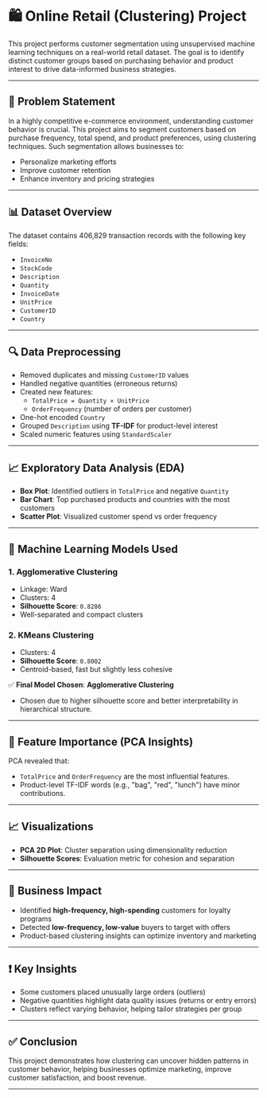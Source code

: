 # 🛍️ Online Retail (Clustering) Project


This project performs customer segmentation using unsupervised machine learning techniques on a real-world retail dataset. The goal is to identify distinct customer groups based on purchasing behavior and product interest to drive data-informed business strategies.

---

## 📌 Problem Statement

In a highly competitive e-commerce environment, understanding customer behavior is crucial. This project aims to segment customers based on purchase frequency, total spend, and product preferences, using clustering techniques. Such segmentation allows businesses to:

- Personalize marketing efforts
- Improve customer retention
- Enhance inventory and pricing strategies

---

## 📊 Dataset Overview

The dataset contains 406,829 transaction records with the following key fields:

- `InvoiceNo`
- `StockCode`
- `Description`
- `Quantity`
- `InvoiceDate`
- `UnitPrice`
- `CustomerID`
- `Country`

---

## 🔍 Data Preprocessing

- Removed duplicates and missing `CustomerID` values
- Handled negative quantities (erroneous returns)
- Created new features:
  - `TotalPrice = Quantity × UnitPrice`
  - `OrderFrequency` (number of orders per customer)
- One-hot encoded `Country`
- Grouped `Description` using **TF-IDF** for product-level interest
- Scaled numeric features using `StandardScaler`

---

## 📈 Exploratory Data Analysis (EDA)

- **Box Plot**: Identified outliers in `TotalPrice` and negative `Quantity`
- **Bar Chart**: Top purchased products and countries with the most customers
- **Scatter Plot**: Visualized customer spend vs order frequency

---

## 🤖 Machine Learning Models Used

### 1. Agglomerative Clustering
- Linkage: Ward
- Clusters: 4
- **Silhouette Score**: `0.8286`
- Well-separated and compact clusters

### 2. KMeans Clustering
- Clusters: 4
- **Silhouette Score**: `0.8002`
- Centroid-based, fast but slightly less cohesive

✅ **Final Model Chosen**: **Agglomerative Clustering**  
- Chosen due to higher silhouette score and better interpretability in hierarchical structure.

---

## 🧠 Feature Importance (PCA Insights)

PCA revealed that:
- `TotalPrice` and `OrderFrequency` are the most influential features.
- Product-level TF-IDF words (e.g., "bag", "red", "lunch") have minor contributions.

---

## 📈 Visualizations

- **PCA 2D Plot**: Cluster separation using dimensionality reduction
- **Silhouette Scores**: Evaluation metric for cohesion and separation

---

## 💼 Business Impact

- Identified **high-frequency, high-spending** customers for loyalty programs
- Detected **low-frequency, low-value** buyers to target with offers
- Product-based clustering insights can optimize inventory and marketing

---

## ❗ Key Insights

- Some customers placed unusually large orders (outliers)
- Negative quantities highlight data quality issues (returns or entry errors)
- Clusters reflect varying behavior, helping tailor strategies per group

---

## ✅ Conclusion

This project demonstrates how clustering can uncover hidden patterns in customer behavior, helping businesses optimize marketing, improve customer satisfaction, and boost revenue.

---
